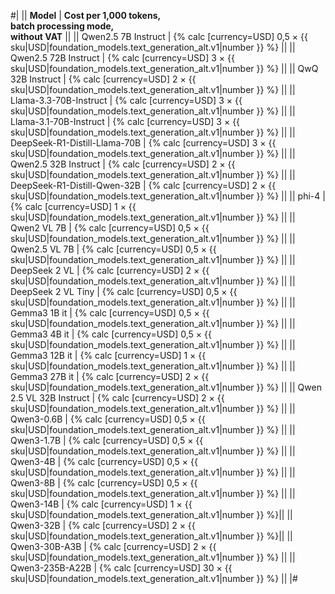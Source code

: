 #|
|| **Model** | **Cost per 1,000 tokens,</br>batch processing mode,</br>without VAT** ||
|| Qwen2.5 7B Instruct | {% calc [currency=USD] 0,5 × {{ sku|USD|foundation_models.text_generation_alt.v1|number }} %} ||
|| Qwen2.5 72B Instruct | {% calc [currency=USD] 3 × {{ sku|USD|foundation_models.text_generation_alt.v1|number }} %} ||
|| QwQ 32B Instruct | {% calc [currency=USD] 2 × {{ sku|USD|foundation_models.text_generation_alt.v1|number }} %} ||
|| Llama-3.3-70B-Instruct | {% calc [currency=USD] 3 × {{ sku|USD|foundation_models.text_generation_alt.v1|number }} %} ||
|| Llama-3.1-70B-Instruct | {% calc [currency=USD] 3 × {{ sku|USD|foundation_models.text_generation_alt.v1|number }} %} ||
|| DeepSeek-R1-Distill-Llama-70B | {% calc [currency=USD] 3 × {{ sku|USD|foundation_models.text_generation_alt.v1|number }} %} ||
|| Qwen2.5 32B Instruct | {% calc [currency=USD] 2 × {{ sku|USD|foundation_models.text_generation_alt.v1|number }} %} ||
|| DeepSeek-R1-Distill-Qwen-32B | {% calc [currency=USD] 2 × {{ sku|USD|foundation_models.text_generation_alt.v1|number }} %} ||
|| phi-4 | {% calc [currency=USD] 1 × {{ sku|USD|foundation_models.text_generation_alt.v1|number }} %} ||
|| Qwen2 VL 7B | {% calc [currency=USD] 0,5 × {{ sku|USD|foundation_models.text_generation_alt.v1|number }} %} ||
|| Qwen2.5 VL 7B | {% calc [currency=USD] 0,5 × {{ sku|USD|foundation_models.text_generation_alt.v1|number }} %} ||
|| DeepSeek 2 VL | {% calc [currency=USD] 2 × {{ sku|USD|foundation_models.text_generation_alt.v1|number }} %} ||
|| DeepSeek 2 VL Tiny | {% calc [currency=USD] 0,5 × {{ sku|USD|foundation_models.text_generation_alt.v1|number }} %} ||
|| Gemma3 1B it | {% calc [currency=USD] 0,5 × {{ sku|USD|foundation_models.text_generation_alt.v1|number }} %} ||
|| Gemma3 4B it | {% calc [currency=USD] 0,5 × {{ sku|USD|foundation_models.text_generation_alt.v1|number }} %} ||
|| Gemma3 12B it | {% calc [currency=USD] 1 × {{ sku|USD|foundation_models.text_generation_alt.v1|number }} %} ||
|| Gemma3 27B it | {% calc [currency=USD] 2 × {{ sku|USD|foundation_models.text_generation_alt.v1|number }} %} ||
|| Qwen 2.5 VL 32B Instruct | {% calc [currency=USD] 2 × {{ sku|USD|foundation_models.text_generation_alt.v1|number }} %} ||
|| Qwen3-0.6B | {% calc [currency=USD] 0,5 × {{ sku|USD|foundation_models.text_generation_alt.v1|number }} %} ||
|| Qwen3-1.7B | {% calc [currency=USD] 0,5 × {{ sku|USD|foundation_models.text_generation_alt.v1|number }} %} ||
|| Qwen3-4B | {% calc [currency=USD] 0,5 × {{ sku|USD|foundation_models.text_generation_alt.v1|number }} %} ||
|| Qwen3-8B | {% calc [currency=USD] 0,5 × {{ sku|USD|foundation_models.text_generation_alt.v1|number }} %} ||
|| Qwen3-14B | {% calc [currency=USD] 1 × {{ sku|USD|foundation_models.text_generation_alt.v1|number }} %}||
|| Qwen3-32B | {% calc [currency=USD] 2 × {{ sku|USD|foundation_models.text_generation_alt.v1|number }} %}||
|| Qwen3-30B-A3B | {% calc [currency=USD] 2 × {{ sku|USD|foundation_models.text_generation_alt.v1|number }} %} ||
|| Qwen3-235B-A22B | {% calc [currency=USD] 30 × {{ sku|USD|foundation_models.text_generation_alt.v1|number }} %} ||
|#